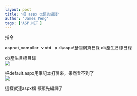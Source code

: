 ```yaml
---
layout: post
title: '把 aspx 也預先編譯'
author: 'James Peng'
tags: ['ASP.NET']
---
```


指令  
  
aspnet\_compiler -v std -p d:\\aspx\\整個網頁目錄 d:\\產生目標目錄  
  
d:\\產生目標目錄  
[![](http://bp1.blogger.com/_AnTT9cbXdqY/SBk2caLVk-I/AAAAAAAACTc/9IFyVgyIq5k/s320/%E6%9C%AA%E5%91%BD%E5%90%8D.PNG)](http://bp1.blogger.com/_AnTT9cbXdqY/SBk2caLVk-I/AAAAAAAACTc/9IFyVgyIq5k/s1600-h/%E6%9C%AA%E5%91%BD%E5%90%8D.PNG)  
  
把default.aspx用筆記本打開來，果然看不到了  
[![](http://bp3.blogger.com/_AnTT9cbXdqY/SBk2c6LVk_I/AAAAAAAACTk/j9lvxA3lOZE/s320/%E6%9C%AA%E5%91%BD%E5%90%8D2.PNG)](http://bp3.blogger.com/_AnTT9cbXdqY/SBk2c6LVk_I/AAAAAAAACTk/j9lvxA3lOZE/s1600-h/%E6%9C%AA%E5%91%BD%E5%90%8D2.PNG)  
  
這樣就連aspx檔 都預先編譯了
